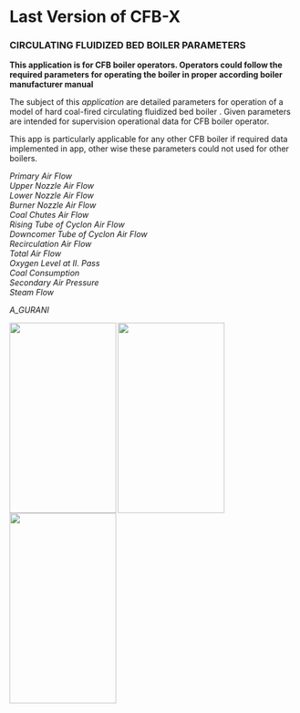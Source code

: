 
# Last Version of CFB-X 

### CIRCULATING FLUIDIZED BED BOILER PARAMETERS

**This application is for CFB boiler operators. Operators could follow the required parameters 
for operating the boiler in proper according boiler manufacturer manual**


The subject of this *application* are detailed parameters for operation of  a model of hard coal-fired  circulating fluidized bed boiler  .
Given parameters are intended for supervision operational data for CFB boiler operator.
 
This app is particularly applicable  for any other CFB boiler if required data implemented in app, other wise these parameters could not used for other boilers.
 

*Primary Air Flow* <br/>
*Upper Nozzle Air Flow* <br/>
*Lower Nozzle Air Flow* <br/>
*Burner Nozzle Air Flow* <br/>
*Coal Chutes Air Flow* <br/>
*Rising Tube of Cyclon Air Flow* <br/>
*Downcomer Tube of Cyclon Air Flow* <br/>
*Recirculation Air Flow* <br/>
*Total Air Flow* <br/>
*Oxygen Level at II. Pass* <br/>
*Coal Consumption* <br/>
*Secondary Air Pressure* <br/>
*Steam Flow* <br/>

*A_GURANI* <br/>

<a href="url"><img src="https://github.com/agurani/CFBx/blob/master/CFB/CFB/LScreen.png" align="left" height="334" width="187" ></a>
<a href="url"><img src="https://github.com/agurani/CFBx/blob/master/CFB/CFB/IMG_3882.PNG" align="left" height="334" width="187" ></a> <br/>

<a href="url"><img src="https://github.com/agurani/CFBx/blob/master/CFBx_GIF1.gif" align="left" height="334" width="187" ></a>

